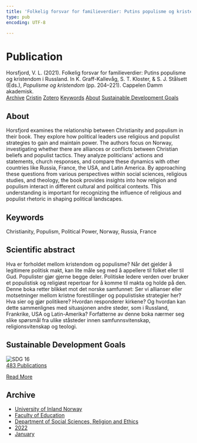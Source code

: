 ```yaml
---
title: 'Folkelig forsvar for familieverdier: Putins populisme og kristendom i Russland'
type: pub
encoding: UTF-8

---
```

<h1>Publication</h1>
<article id="csl-bib-container-PP7VEX7X" class="csl-bib-container">
  <div class="csl-bib-body"> <div class="csl-entry">Horsfjord, V. L. (2021). Folkelig forsvar for familieverdier: Putins populisme og kristendom i Russland. In K. Graff-Kallevåg, S. T. Kloster, &#38; S. J. Stålsett (Eds.), <i>Populisme og kristendom</i> (pp. 204–221). Cappelen Damm akademisk.</div> </div>
  <div class="csl-bib-buttons">
    <a href="#taxonomy-article-PP7VEX7X" alt="archive" class="csl-bib-button">Archive</a>
    <a href="https://app.cristin.no/results/show.jsf?id=1992568" alt="Cristin" class="csl-bib-button">Cristin</a>
    <a href="http://zotero.org/groups/5881554/items/PP7VEX7X" alt="Zotero" class="csl-bib-button">Zotero</a>
    <a href="#keywords-article-PP7VEX7X" alt="keywords" class="csl-bib-button">Keywords</a>
    <a href="#about-article-PP7VEX7X" alt="about_pub" class="csl-bib-button">About</a>
    <a href="#sdg-article-PP7VEX7X" alt="sdg" class="csl-bib-button">Sustainable Development Goals</a>
  </div>
  <div id="csl-bib-meta-container-PP7VEX7X"></div>
</article>
<div id="csl-bib-meta-PP7VEX7X" class="csl-bib-meta">
  <article id="about-article-PP7VEX7X" class="about_pub-article">
    <h1>About</h1>
    Horsfjord examines the relationship between Christianity and populism in their book. They explore how political leaders use religious and populist strategies to gain and maintain power. The authors focus on Norway, investigating whether there are alliances or conflicts between Christian beliefs and populist tactics. They analyze politicians' actions and statements, church responses, and compare these dynamics with other countries like Russia, France, the USA, and Latin America. By approaching these questions from various perspectives within social sciences, religious studies, and theology, the book provides insights into how religion and populism interact in different cultural and political contexts. This understanding is important for recognizing the influence of religious and populist rhetoric in shaping political landscapes.
  </article>
  <article id="keywords-article-PP7VEX7X" class="keywords-article">
    <h1>Keywords</h1>
    Christianity, Populism, Political Power, Norway, Russia, France
  </article>
  <article id="abstract-article-PP7VEX7X" class="abstract-article">
    <h1>Scientific abstract</h1>
    Hva er forholdet mellom kristendom og populisme? Når det gjelder å legitimere politisk makt, kan lite måle seg med å appellere til folket eller til Gud. Populister gjør gjerne begge deler. Politiske ledere verden over bruker et populistisk og religiøst repertoar for å komme til makta og holde på den. Denne boka retter blikket mot det norske samfunnet: Ser vi allianser eller motsetninger mellom kristne forestillinger og populistiske strategier her? Hva sier og gjør politikere? Hvordan responderer kirkene? Og hvordan kan dette sammenlignes med situasjonen andre steder, som i Russland, Frankrike, USA og Latin-Amerika? Forfatterne av denne boka nærmer seg slike spørsmål fra ulike ståsteder innen samfunnsvitenskap, religionsvitenskap og teologi.
  </article>
  <article id="sdg-article-PP7VEX7X" class="sdg-article">
    <h1>Sustainable Development Goals</h1>
    <div class="sdg-container"><div id="sdg16" class="sdg">
        <img src="{{< params subfolder >}}images/sdg/sdg16_en.png" class="image" alt="SDG 16">
        <div class="sdg-overlay">
          <a href="{{< params subfolder >}}en/archive/?sdg=16#archive" class="sdg-publication-count"><span>483</span> Publications</a>
          <p><a href="https://sdgs.un.org/goals/goal16" class="sdg-read-more">Read More</a></p>
        </div>
      </div></div>
  </article>
  <article id="taxonomy-article-PP7VEX7X" class="taxonomy-article">
    <h1>Archive</h1>
    <ul>
      <li><a href="{{< params subfolder >}}en/archive/?key=3DCRN523">University of Inland Norway</a></li>
      <li><a href="{{< params subfolder >}}en/archive/?key=WYNZA47F">Faculty of Education</a></li>
      <li><a href="{{< params subfolder >}}en/archive/?key=XY7UYWKQ">Department of Social Sciences, Religion and Ethics</a></li>
      <li><a href="{{< params subfolder >}}en/archive/?key=KFGXTPGI">2022</a></li>
      <li><a href="{{< params subfolder >}}en/archive/?key=D9Q9N34I">January</a></li>
    </ul>
  </article>
</div>
